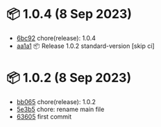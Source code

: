 # 📦 1.0.4 (8 Sep 2023)
- [6bc92](https://github.com/fatmatto/timeframes-io/commit/6bc92670d6c7f7a30ad6f72451cb9a5c985c1883)  chore(release): 1.0.4
- [aa1a1](https://github.com/fatmatto/timeframes-io/commit/aa1a14a40db0049c2290c0a94f06819ca1499772)  📦 Release 1.0.2 standard-version [skip ci]
# 📦 1.0.2 (8 Sep 2023)
- [bb065](https://github.com/fatmatto/timeframes-io/commit/bb0657fbfa868b36602819d8159e58dc64ef840c)  chore(release): 1.0.2
- [5e3b5](https://github.com/fatmatto/timeframes-io/commit/5e3b5c94a9bd5aa08e644fab6b412faf6f673729)  chore: rename main file
- [63605](https://github.com/fatmatto/timeframes-io/commit/63605ad158f2a5fdd2f087882a02ca03b5186cc9)  first commit
